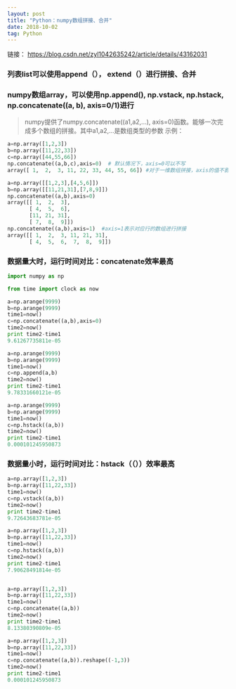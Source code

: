 ```yaml
---
layout: post
title: "Python：numpy数组拼接、合并"
date: 2018-10-02
tag: Python
---
```


链接： <https://blog.csdn.net/zyl1042635242/article/details/43162031>

### 列表list可以使用append（）， extend（）进行拼接、合并


### numpy数组array，可以使用np.append(), np.vstack, np.hstack, np.concatenate((a, b), axis=0/1)进行


> numpy提供了numpy.concatenate((a1,a2,...), axis=0)函数。能够一次完成多个数组的拼接。其中a1,a2,...是数组类型的参数
示例：

```Python
a=np.array([1,2,3])
b=np.array([11,22,33])
c=np.array([44,55,66])
np.concatenate((a,b,c),axis=0)  # 默认情况下，axis=0可以不写
array([ 1,  2,  3, 11, 22, 33, 44, 55, 66]) #对于一维数组拼接，axis的值不影响最后的结果
```

```Python
a=np.array([[1,2,3],[4,5,6]])
b=np.array([[11,21,31],[7,8,9]])
np.concatenate((a,b),axis=0)
array([[ 1,  2,  3],
       [ 4,  5,  6],
       [11, 21, 31],
       [ 7,  8,  9]])
np.concatenate((a,b),axis=1)  #axis=1表示对应行的数组进行拼接
array([[ 1,  2,  3, 11, 21, 31],
       [ 4,  5,  6,  7,  8,  9]])
```       

### 数据量大时，运行时间对比：concatenate效率最高

```Python
import numpy as np

from time import clock as now

a=np.arange(9999)
b=np.arange(9999)
time1=now()
c=np.concatenate((a,b),axis=0)
time2=now()
print time2-time1
9.61267735811e-05
```

```Python
a=np.arange(9999)
b=np.arange(9999)
time1=now()
c=np.append(a,b)
time2=now()
print time2-time1
9.78331660121e-05
```

```Python
a=np.arange(9999)
b=np.arange(9999)
time1=now()
c=np.hstack((a,b))
time2=now()
print time2-time1
0.000101245950873
```


### 数据量小时，运行时间对比：hstack（（））效率最高
```Python
a=np.array([1,2,3])
b=np.array([11,22,33])
time1=now()
c=np.vstack((a,b))
time2=now()
print time2-time1
9.72643683781e-05

```


```Python
a=np.array([1,2,3])
b=np.array([11,22,33])
time1=now()
c=np.hstack((a,b))
time2=now()
print time2-time1
7.90628491814e-05

```

```Python

a=np.array([1,2,3])
b=np.array([11,22,33])
time1=now()
c=np.concatenate((a,b))
time2=now()
print time2-time1
8.13380390809e-05
```

```Python
a=np.array([1,2,3])
b=np.array([11,22,33])
time1=now()
c=np.concatenate((a,b)).reshape((-1,3))
time2=now()
print time2-time1
0.000101245950873

```
